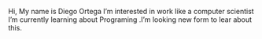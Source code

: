 Hi, My name is Diego Ortega  I’m interested in work like a computer scientist
I’m currently learning about Programing .I’m looking new form to lear about this. 

